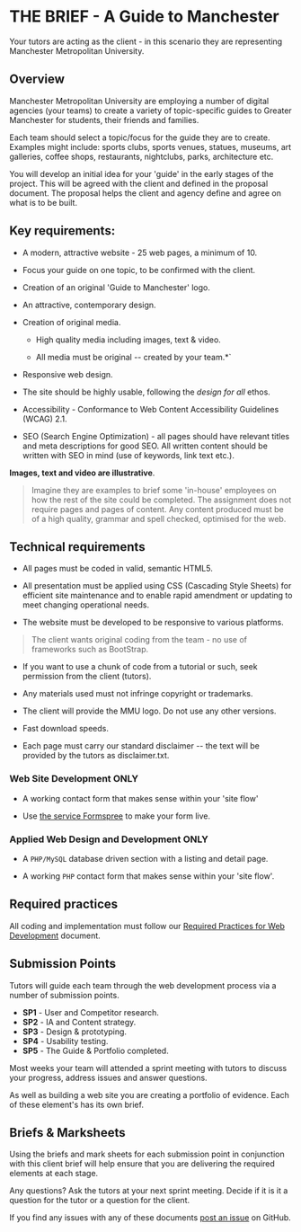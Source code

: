# THE BRIEF - A Guide to Manchester

Your tutors are acting as the client - in this scenario they are representing Manchester Metropolitan University.

## Overview

Manchester Metropolitan University are employing a number of digital agencies (your teams) to create a variety of topic-specific guides to Greater Manchester for students, their friends and families.

Each team should select a topic/focus for the guide they are to create. Examples might include: sports clubs, sports venues, statues, museums, art galleries, coffee shops, restaurants, nightclubs, parks, architecture etc.

You will develop an initial idea for your 'guide' in the early stages of the project. This will be agreed with the client and defined in the proposal document. The proposal helps the client and agency define and agree on what is to be built.

## Key requirements:

-  A modern, attractive website - 25 web pages, a minimum of 10.

-  Focus your guide on one topic, to be confirmed with the client.

-  Creation of an original 'Guide to Manchester' logo.

-  An attractive, contemporary design.

-  Creation of original media. 

    - High quality media including images, text & video.
    
    - All media must be original -- created by your team.*`

-  Responsive web design.

-  The site should be highly usable, following the *design for all* ethos.

- Accessibility - Conformance to Web Content Accessibility Guidelines (WCAG) 2.1.

- SEO (Search Engine Optimization) - all pages should have relevant titles and meta descriptions for good SEO. All written content should be written with SEO in mind (use of keywords, link text etc.).

**Images, text and video are illustrative**. 

>Imagine they are examples to brief some 'in-house' employees on how the rest of the site could be completed. The assignment does not require pages and pages of content. Any content produced must be of a high quality, grammar and spell checked, optimised for the web.

## Technical requirements

-  All pages must be coded in valid, semantic HTML5. 

-  All presentation must be applied using CSS (Cascading Style Sheets) for efficient site maintenance and to enable rapid amendment or updating to meet changing operational needs.  

-  The website must be developed to be responsive to various platforms.

>The client wants original coding from the team - no use of frameworks such as BootStrap.


- If you want to use a chunk of code from a tutorial or such, seek permission from the client (tutors).

-  Any materials used must not infringe copyright or trademarks.

-  The client will provide the MMU logo. Do not use any other versions.

-  Fast download speeds.

-  Each page must carry our standard disclaimer -- the text will be provided by the tutors as disclaimer.txt.

### Web Site Development ONLY

-  A working contact form that makes sense within your 'site flow'

- Use [the service Formspree](https://formspree.io/) to make your form live.

### Applied Web Design and Development ONLY

-  A `PHP/MySQL` database driven section with a listing and detail page.

-  A working `PHP` contact form that makes sense within your 'site flow'.

## Required practices

 All coding and implementation must follow our [Required Practices for Web Development](http://bit.ly/mmu-web-required) document.

## Submission Points

Tutors will guide each team through the web development process via a number of submission points.

- **SP1** - User and Competitor research.
- **SP2** - IA and Content strategy.
- **SP3** - Design &amp; prototyping.
- **SP4** - Usability testing.
- **SP5** - The Guide &amp; Portfolio completed.

Most weeks your team will attended a sprint meeting with tutors to discuss your progress, address issues and answer questions.

As well as building a web site you are creating a portfolio of evidence. Each of these element's has its own brief.

 ## Briefs &amp; Marksheets

 Using the briefs and mark sheets for each submission point in conjunction with this client brief will help ensure that you are delivering the required elements at each stage. 
 
 Any questions? Ask the tutors at your next sprint meeting. Decide if it is it a question for the tutor or a question for the client.

 If you find any issues with any of these documents [post an issue](https://help.github.com/articles/about-issues/) on GitHub.